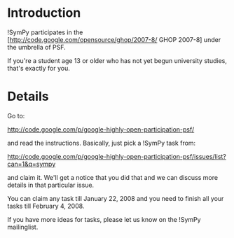 

# Introduction

!SymPy participates in the [http://code.google.com/opensource/ghop/2007-8/ GHOP 2007-8] under the umbrella of PSF.

If you're a student age 13 or older who has not yet begun university studies, that's exactly for you.

# Details

Go to:

http://code.google.com/p/google-highly-open-participation-psf/

and read the instructions. Basically, just pick a !SymPy task from:

http://code.google.com/p/google-highly-open-participation-psf/issues/list?can=1&q=sympy

and claim it. We'll get a notice that you did that and we can discuss more details in that particular issue.

You can claim any task till January 22, 2008 and you need to finish all your tasks till
February 4, 2008.

If you have more ideas for tasks, please let us know on the !SymPy mailinglist.
